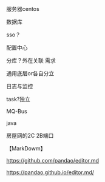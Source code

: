 



服务器centos

数据库



sso？

配置中心



分库？外在关联 需求

通用底层or各自分立

日志与监控

task?独立

MQ-Bus

java

房屋网的2C  	2B端口



【MarkDowm】

https://github.com/pandao/editor.md

https://pandao.github.io/editor.md/

